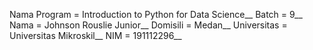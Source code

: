 Nama Program = Introduction to Python for Data Science__
Batch = 9__
Nama = Johnson Rouslie Junior__
Domisili = Medan__
Universitas = Universitas Mikroskil__
NIM = 191112296__

